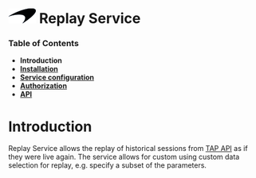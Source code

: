 # ![logo](/Branding/branding.png) Replay Service

### Table of Contents
- **Introduction**<br>
- [**Installation**](docs/Installation.md)<br>
- [**Service configuration**](docs/ServiceConfig.md)<br>
- [**Authorization**](docs/Authorization.md)<br>
- [**API**](docs/API.md)<br>


# Introduction

Replay Service allows the replay of historical sessions from [TAP API](https://github.com/McLarenAppliedTechnologies/mat.tap.query.api) as if they were live again. The service allows for custom using custom data selection for replay, e.g. specify a subset of the parameters.